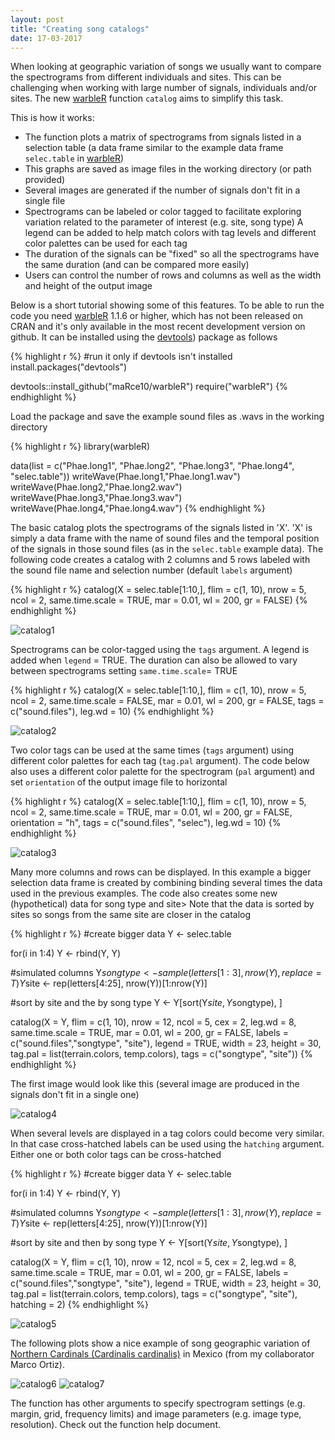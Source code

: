 ```yaml
---
layout: post
title: "Creating song catalogs"
date: 17-03-2017
---
```


When looking at geographic variation of songs we usually want to compare the spectrograms from different individuals and sites. This can be challenging when working with large number of signals, individuals and/or sites. The new [warbleR](https://cran.r-project.org/package=warbleR) function `catalog` aims to simplify this task.

This is how it works: 

* The function plots a matrix of spectrograms from signals listed in a selection table (a data frame similar to the example data frame `selec.table` in [warbleR](https://cran.r-project.org/package=warbleR))
* This graphs are saved as image files in the working directory (or path provided)
* Several images are generated if the number of signals don't fit in a single file 
* Spectrograms can be labeled or color tagged to facilitate exploring variation related to the parameter of interest (e.g. site, song type)
A legend can be added to help match colors with tag levels and different color palettes can be used for each tag
* The duration of the signals can be "fixed" so all the spectrograms have the same duration (and can be compared more easily)
* Users can control the number of rows and columns as well as the width and height of the output image


Below is a short tutorial showing some of this features. To be able to run the code you need [warbleR](https://cran.r-project.org/package=warbleR) 1.1.6 or higher, which has not been released on CRAN and it's only available in the most recent development version on github. It can be installed using the [devtools](https://cran.r-project.org/package=devtools)) package as follows


{% highlight r %}
#run it only if devtools isn't installed
install.packages("devtools")

devtools::install_github("maRce10/warbleR")
require("warbleR")
{% endhighlight %}


Load the package and save the example sound files as .wavs in the working directory 


{% highlight r %}
library(warbleR)

data(list = c("Phae.long1", "Phae.long2", "Phae.long3", 
              "Phae.long4", "selec.table"))
writeWave(Phae.long1,"Phae.long1.wav")
writeWave(Phae.long2,"Phae.long2.wav")
writeWave(Phae.long3,"Phae.long3.wav")
writeWave(Phae.long4,"Phae.long4.wav")
{% endhighlight %}

The basic catalog plots the spectrograms of the signals listed in 'X'. 'X' is simply a data frame with the name of sound files and the temporal position of the signals in those sound files (as in the `selec.table` example data). The following code creates a catalog with 2 columns and 5 rows labeled with the sound file name and selection number (default `labels` argument)


{% highlight r %}
catalog(X = selec.table[1:10,], flim = c(1, 10), nrow = 5, ncol = 2, 
        same.time.scale = TRUE, mar = 0.01, wl = 200, gr = FALSE)
{% endhighlight %}

![catalog1](/img/Catalog_p1-.png)

Spectrograms can be color-tagged using the `tags` argument. A legend is added when `legend` = TRUE. The duration can also be allowed to vary between spectrograms setting `same.time.scale`= TRUE


{% highlight r %}
catalog(X = selec.table[1:10,], flim = c(1, 10), nrow = 5, ncol = 2, 
        same.time.scale = FALSE, mar = 0.01, wl = 200, 
        gr = FALSE, tags = c("sound.files"), leg.wd = 10)
{% endhighlight %}
  
![catalog2](/img/Catalog_p1-2.png)

Two color tags can be used at the same times (`tags` argument) using different color palettes for each tag (`tag.pal` argument). The code below also uses a different color palette for the spectrogram (`pal` argument) and set `orientation` of the output image file to horizontal
  

{% highlight r %}
catalog(X = selec.table[1:10,], flim = c(1, 10), nrow = 5, ncol = 2, 
        same.time.scale = TRUE, mar = 0.01, wl = 200, gr = FALSE, 
        orientation = "h",  tags = c("sound.files", "selec"), leg.wd = 10)
{% endhighlight %}

![catalog3](/img/Catalog_p1-3.png)

Many more columns and rows can be displayed. In this example a bigger selection data frame is created by combining binding several times the data used in the previous examples. The code also creates some new (hypothetical) data for song type and site> Note that the data is sorted by sites so songs from the same site are closer in the catalog


{% highlight r %}
#create bigger data
Y <- selec.table

for(i in 1:4) Y <- rbind(Y, Y)

#simulated columns
  Y$songtype <- sample(letters[1:3], nrow(Y), replace = T)
  Y$site <- rep(letters[4:25], nrow(Y))[1:nrow(Y)]

  #sort by site and the by song type 
Y <- Y[sort(Y$site, Y$songtype), ]
  
  
catalog(X = Y, flim = c(1, 10), nrow = 12, ncol = 5, cex = 2, leg.wd = 8,
        same.time.scale = TRUE, mar = 0.01, wl = 200, gr = FALSE,
        labels = c("sound.files","songtype", "site"), legend = TRUE, 
 width = 23, height = 30, tag.pal = list(terrain.colors, temp.colors),
  tags = c("songtype", "site"))
{% endhighlight %}

 The first image would look like this (several image are produced in the signals don't fit in a single one)

 ![catalog4](/img/Catalog_p1-4.png)

When several levels are displayed in a tag colors could become very similar. In that case cross-hatched labels can be used using the `hatching` argument. Either one or both color tags can be cross-hatched
 

{% highlight r %}
#create bigger data
Y <- selec.table

for(i in 1:4) Y <- rbind(Y, Y)

#simulated columns
Y$songtype <- sample(letters[1:3], nrow(Y), replace = T)
Y$site <- rep(letters[4:25], nrow(Y))[1:nrow(Y)]

#sort by site and then by song type 
Y <- Y[sort(Y$site, Y$songtype), ]
  
  
catalog(X = Y, flim = c(1, 10), nrow = 12, ncol = 5, cex = 2, leg.wd = 8,
        same.time.scale = TRUE, mar = 0.01, wl = 200, gr = FALSE,
        labels = c("sound.files","songtype", "site"), legend = TRUE, 
 width = 23, height = 30, tag.pal = list(terrain.colors, temp.colors),
  tags = c("songtype", "site"), hatching = 2)
{% endhighlight %}

 ![catalog5](/img/Catalog_p1-5.png)
 
 The following plots show a nice example of song geographic variation of [Northern Cardinals (Cardinalis cardinalis)](https://www.allaboutbirds.org/guide/Northern_Cardinal/id) in Mexico (from my collaborator Marco Ortiz).
 
 ![catalog6](/img/Catalog_p1-Cardinalis.png)
 ![catalog7](/img/Catalog_p2-Cardinalis.png)


The function has other arguments to specify spectrogram settings (e.g. margin, grid, frequency limits) and image parameters (e.g. image type, resolution). Check out the function help document.

